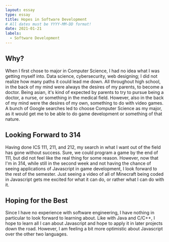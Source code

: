 ```yaml
---
layout: essay
type: essay
title: Hopes in Software Development
# All dates must be YYYY-MM-DD format!
date: 2021-01-21
labels:
  - Software Development
---
```


## Why?
When I first chose to major in Computer Science, I had no idea what I was getting myself into. Data science, cybersecurity, web designing; I did not realize how many paths it could lead me down. All throughout high school, in the back of my mind were always the desires of my parents, to become a doctor. Being asian, it's kind of expected by parents to try to pursue being a doctor, a nurse, or something in the medical field. However, also in the back of my mind were the desires of my own, something to do with video games. A bunch of Google searches led to choose Computer Science as my major, as it would get me to be able to do game development or something of that nature. 

## Looking Forward to 314
Having done ICS 111, 211, and 212, my search in what I want out of the field has gone without success. Sure, we could program a game by the end of 111, but did not feel like the real thing for some reason. However, now that I'm in 314, while still in the second week and not having the chance of seeing applications of Javascript in game development, I look forward to the rest of the semester. Just seeing a video of all of Minecraft being coded in Javascript gets me excited for what it can do, or rather what I can do with it.

## Hoping for the Best
Since I have no experience with software engineering, I have nothing in particular to look forward to learning about. Like with Java and C/C++, I hope to learn all I can about Javascript and hope to apply it in later projects down the road. However, I am feeling a bit more optimistic about Javascript over the other two languages. 
